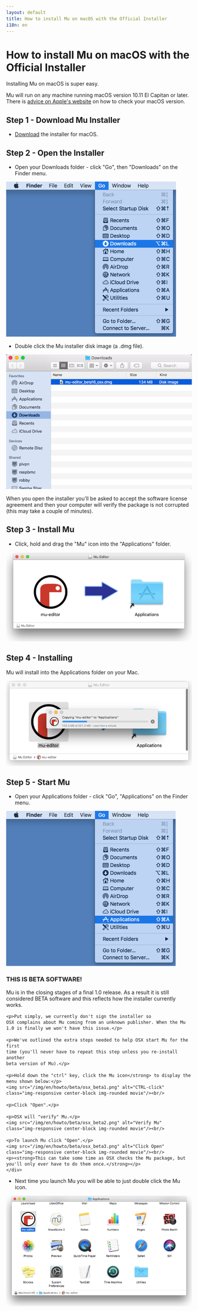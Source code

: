```yaml
---
layout: default
title: How to install Mu on macOS with the Official Installer
i18n: en
---
```


# How to install Mu on macOS with the Official Installer 

Installing Mu on macOS is super easy.

Mu will run on any machine running macOS version 10.11 El Capitan or later. There is [advice on Apple's website](https://support.apple.com/en-us/HT201260) on how to check your macOS version.

## Step 1 - Download Mu Installer

+ [Download](/en/download) the installer for macOS.

## Step 2 - Open the Installer

+ Open your Downloads folder - click "Go", then "Downloads" on the Finder menu. 

<div class="row">
  <img src="/img/en/howto/macos_go_downloads.png" alt="Mac OS open downloads" class="img-responsive center-block img-rounded"/>
  <br/>
</div>

+ Double click the Mu installer disk image (a .dmg file).

<div class="row">
  <img src="/img/en/howto/macos_downloads.png" alt="Mac OS downloads" class="img-responsive center-block img-rounded"/>
  <br/>
</div>

When you open the installer you'll be asked to accept the software license
agreement and then your computer will verify the package is not corrupted (this
may take a couple of minutes).

## Step 3 - Install Mu

+ Click, hold and drag the "Mu" icon into the "Applications" folder.

<div class="row">
  <img src="/img/en/howto/macos1.png" alt="Mac OSX installer step 1" class="img-responsive center-block img-rounded"/>
  <br/>
</div>

## Step 4 - Installing

Mu will install into the Applications folder on your Mac.

<div class="row">
  <img src="/img/en/howto/macos2.png" alt="Mac OSX installer step 2" class="img-responsive center-block img-rounded"/>
</div>

## Step 5 - Start Mu

+ Open your Applications folder - click "Go", "Applications" on the Finder menu. 

<div class="row">
  <img src="/img/en/howto/macos_go_applications.png" alt="Mac OS open downloads" class="img-responsive center-block img-rounded"/>
  <br/>
</div>

<div class="panel panel-warning">
    <div class="panel-heading"><h3 class="panel-title">THIS IS BETA SOFTWARE!</h3></div>
    <div class="panel-body">
    <p>Mu is in the closing stages of a final 1.0 release. As a result it is
    still considered BETA software and this reflects how the installer
    currently works.</p> 
    
    <p>Put simply, we currently don't sign the installer so
    OSX complains about Mu coming from an unknown publisher. When the Mu
    1.0 is finally we won't have this issue.</p>

    <p>We've outlined the extra steps needed to help OSX start Mu for the first
    time (you'll never have to repeat this step unless you re-install another
    beta version of Mu).</p>

    <p>Hold down the "ctrl" key, click the Mu icon</strong> to display the menu shown below:</p>
    <img src="/img/en/howto/beta/osx_beta1.png" alt="CTRL-click" class="img-responsive center-block img-rounded movie"/><br/>

    <p>Click "Open".</p>

    <p>OSX will "verify" Mu.</p>
    <img src="/img/en/howto/beta/osx_beta2.png" alt="Verify Mu" class="img-responsive center-block img-rounded movie"/><br/>

    <p>To launch Mu click "Open".</p>
    <img src="/img/en/howto/beta/osx_beta3.png" alt="Click Open" class="img-responsive center-block img-rounded movie"/><br/>
    <p><strong>This can take some time as OSX checks the Mu package, but you'll only ever have to do them once.</strong></p>
    </div>
</div>

+ Next time you launch Mu you will be able to just double click the Mu icon.

<div class="row">
  <img src="/img/en/howto/macos3.png" alt="Mac OSX installer step 3" class="img-responsive center-block img-rounded"/>
</div>

